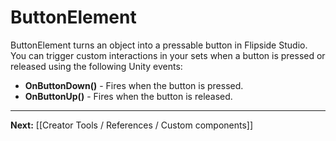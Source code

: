 # ButtonElement

ButtonElement turns an object into a pressable button in Flipside Studio. You can trigger custom interactions in your sets when a button is pressed or released using the following Unity events:

* **OnButtonDown()** - Fires when the button is pressed.
* **OnButtonUp()** - Fires when the button is released.

---

**Next:** [[Creator Tools / References / Custom components]]
